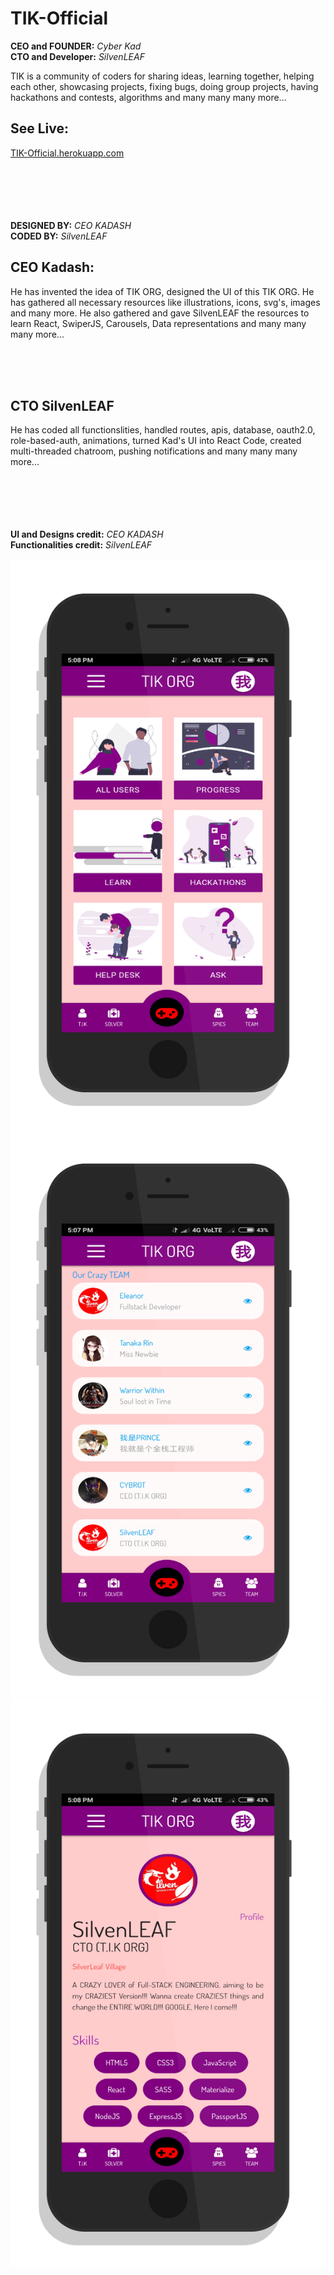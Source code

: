 # TIK-Official

**CEO and FOUNDER:**  *Cyber Kad*  
**CTO and Developer:** *SilvenLEAF*

TIK is a community of coders for sharing ideas, learning together, helping each other, showcasing projects, fixing bugs, doing group projects, having hackathons and contests, algorithms and many many many more...


## **See Live:**
[TIK-Official.herokuapp.com](http://tikofficial.herokuapp.com)    


<br/><br/><br/><br/><br/>
**DESIGNED BY:** *CEO KADASH*  
**CODED BY:** *SilvenLEAF*



## CEO Kadash:
He has invented the idea of TIK ORG, designed the UI of this TIK ORG. He has gathered all necessary resources like illustrations, icons, svg's, images and many more. He also gathered and gave SilvenLEAF the resources to learn React, SwiperJS, Carousels, Data representations and many many many more... 

<br/><br/><br/>
## CTO SilvenLEAF
He has coded all functionslities, handled routes, apis, database, oauth2.0, role-based-auth, animations, turned Kad's UI into React Code, created multi-threaded chatroom, pushing notifications and many many many more... 



<br/><br/><br/><br/><br/>
**UI  and Designs credit:** *CEO KADASH*  
**Functionalities credit:** *SilvenLEAF*


<img src="TIK ORG HOME.png" />

<img src="TIK ORG ALL USERS.png" />

<img src="TIK ORG PROFILE.png" />
